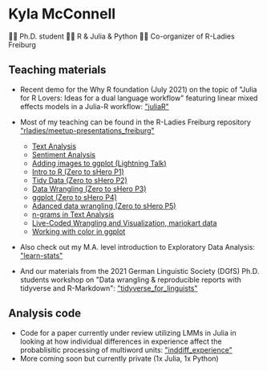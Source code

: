 # Kyla McConnell
:woman_scientist: Ph.D. student
:woman_technologist: R & Julia & Python
:woman_teacher: Co-organizer of R-Ladies Freiburg

## Teaching materials
- Recent demo for the Why R foundation (July 2021) on the topic of "Julia for R Lovers: Ideas for a dual language workflow" featuring linear mixed effects models in a Julia-R workflow: ["juliaR"](https://github.com/kyla-mcconnell/juliaR)
- Most of my teaching can be found in the R-Ladies Freiburg repository ["rladies/meetup-presentations_freiburg"](https://github.com/rladies/meetup-presentations_freiburg)
  - [Text Analysis](https://github.com/rladies/meetup-presentations_freiburg/blob/master/2020-07-Text_Analysis/Text%20Mining%20with%20R%20final.Rmd)
  - [Sentiment Analysis](https://github.com/rladies/meetup-presentations_freiburg/blob/master/2020-09-Sentiment_Analysis/RLadies_Freiburg_SentimentAnalysis.Rmd)
  - [Adding images to ggplot (Lightning Talk)](https://github.com/rladies/meetup-presentations_freiburg/blob/master/2020-12-01-Lightning_Talks/ggplot_images.Rmd)
  - [Intro to R (Zero to sHero P1)](https://github.com/rladies/meetup-presentations_freiburg/blob/master/2021-01-20_IntrotoR_ZerotoShero/01_intro_RLFreiburg.Rmd)
  - [Tidy Data (Zero to sHero P2)](https://github.com/rladies/meetup-presentations_freiburg/blob/master/2021-02-17_tidydata_ZerotoShero/02_tidy_data_RLFreiburg.Rmd)
  - [Data Wrangling (Zero to sHero P3)](https://github.com/rladies/meetup-presentations_freiburg/blob/master/2021-03-17-ZerotoShero/03_wrangle_RLFreiburg%20KEY.Rmd)
  - [ggplot (Zero to sHero P4)](https://github.com/rladies/meetup-presentations_freiburg/blob/master/2021-04-210ZerotoShero/04_ggplot_KEY.Rmd)
  - [Adanced data wrangling (Zero to sHero P5)](https://github.com/rladies/meetup-presentations_freiburg/blob/master/2021-05-19-ZerotoShero(5)/05_Advanced_wrangling_KEY.Rmd) 
  - [n-grams in Text Analysis](https://github.com/rladies/meetup-presentations_freiburg/blob/master/2021-06-22_TextAnalysis_ngrams/Tidy%20Text%20Analysis%20-%20Word%20frequencies%20and%20n-grams%20KEY.Rmd)
  - [Live-Coded Wrangling and Visualization, mariokart data](https://github.com/rladies/meetup-presentations_freiburg/blob/master/2021-07-06_GuidedTidyTuesday_MarioKart/21_06_07_MarioKart.Rmd)
  - [Working with color in ggplot](https://github.com/rladies/meetup-presentations_freiburg/blob/master/2021-08-03_ggplot_colors/ggplot_colors_RLadiesFreiburg_KEY.Rmd)
  
- Also check out my M.A. level introduction to Exploratory Data Analysis: ["learn-stats"](https://github.com/kyla-mcconnell/learn_stats)
- And our materials from the 2021 German Linguistic Society (DGfS) Ph.D. students workshop on "Data wrangling & reproducible reports with tidyverse and R-Markdown": ["tidyverse_for_linguists"](https://github.com/rstats-aficionadas/tidyverse_for_linguists/blob/main/Welcome%20to%20the%20tidyverse.Rmd)

## Analysis code
- Code for a paper currently under review utilizing LMMs in Julia in looking at how individual differences in experience affect the probablisitic processing of multiword units: ["inddiff_experience"](https://github.com/kyla-mcconnell/inddiff_experience/blob/main/spr_analysis_colloc.jmd)
- More coming soon but currently private (1x Julia, 1x Python)
